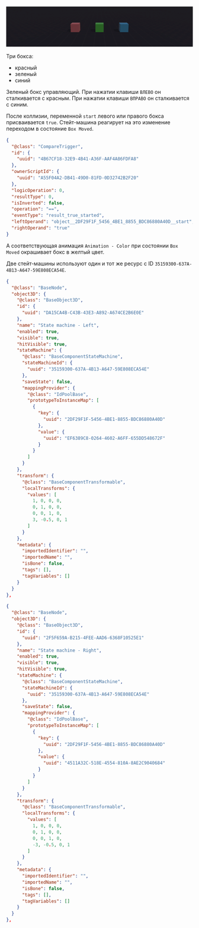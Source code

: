 ![](demo.gif)

Три бокса:

- красный
- зеленый
- синий

Зеленый бокс управляющий.
При нажатии клавиши ```ВЛЕВО``` он сталкивается с красным.
При нажатии клавиши ```ВПРАВО``` он сталкивается с синим.

После коллизии, переменной ```start``` левого или правого бокса присваивается ```true```.
Стейт-машина реагирует на это изменение переходом в состояние ```Box Moved```.

```json
{
  "@class": "CompareTrigger",
  "id": {
    "uuid": "4B67CF18-32E9-4B41-A36F-AAF4A86FDFA8"
  },
  "ownerScriptId": {
    "uuid": "A55F04A2-DB41-49D0-81FD-0D32742B2F20"
  },
  "logicOperation": 0,
  "resultType": 0,
  "isInverted": false,
  "operation": "==",
  "eventType": "result_true_started",
  "leftOperand": "object__2DF29F1F_5456_4BE1_8855_BDC86880A40D__start",
  "rightOperand": "true"
}
```

А соответствующая анимация ```Animation - Color``` при состоянии ```Box Moved``` окрашивает бокс в желтый цвет.

Две стейт-машины используют один и тот же ресурс с ID ```35159300-637A-4B13-A647-59E808ECA54E```.

```json
{
  "@class": "BaseNode",
  "object3D": {
    "@class": "BaseObject3D",
    "id": {
      "uuid": "DA15CA4B-C43B-43E3-A892-A674CE2B6E0E"
    },
    "name": "State machine - Left",
    "enabled": true,
    "visible": true,
    "hitVisible": true,
    "stateMachine": {
      "@class": "BaseComponentStateMachine",
      "stateMachineId": {
        "uuid": "35159300-637A-4B13-A647-59E808ECA54E"
      },
      "saveState": false,
      "mappingProvider": {
        "@class": "IdPoolBase",
        "prototypeToInstanceMap": [
          {
            "key": {
              "uuid": "2DF29F1F-5456-4BE1-8855-BDC86880A40D"
            },
            "value": {
              "uuid": "EF6389C8-0264-4602-A6FF-655DD548672F"
            }
          }
        ]
      }
    },
    "transform": {
      "@class": "BaseComponentTransformable",
      "localTransforms": {
        "values": [
          1, 0, 0, 0, 
          0, 1, 0, 0, 
          0, 0, 1, 0, 
          3, -0.5, 0, 1
        ]
      }
    },
    "metadata": {
      "importedIdentifier": "",
      "importedName": "",
      "isBone": false,
      "tags": [],
      "tagVariables": []
    }
  }
},
```

```json
{
  "@class": "BaseNode",
  "object3D": {
    "@class": "BaseObject3D",
    "id": {
      "uuid": "2F5F659A-B215-4FEE-AAD6-6368F10525E1"
    },
    "name": "State machine - Right",
    "enabled": true,
    "visible": true,
    "hitVisible": true,
    "stateMachine": {
      "@class": "BaseComponentStateMachine",
      "stateMachineId": {
        "uuid": "35159300-637A-4B13-A647-59E808ECA54E"
      },
      "saveState": false,
      "mappingProvider": {
        "@class": "IdPoolBase",
        "prototypeToInstanceMap": [
          {
            "key": {
              "uuid": "2DF29F1F-5456-4BE1-8855-BDC86880A40D"
            },
            "value": {
              "uuid": "4511A32C-518E-4554-810A-8AE2C9040684"
            }
          }
        ]
      }
    },
    "transform": {
      "@class": "BaseComponentTransformable",
      "localTransforms": {
        "values": [
          1, 0, 0, 0, 
          0, 1, 0, 0, 
          0, 0, 1, 0, 
          -3, -0.5, 0, 1
        ]
      }
    },
    "metadata": {
      "importedIdentifier": "",
      "importedName": "",
      "isBone": false,
      "tags": [],
      "tagVariables": []
    }
  }
},
```